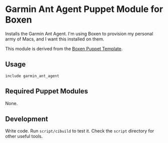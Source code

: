 # Garmin Ant Agent Puppet Module for Boxen

Installs the Garmin Ant Agent. I'm using Boxen to provision my personal army of
Macs, and I want this installed on them.

This module is derived from the [Boxen Puppet Template](https://github.com/boxen/puppet-template).

## Usage

```puppet
include garmin_ant_agent
```

## Required Puppet Modules

None.

## Development

Write code. Run `script/cibuild` to test it. Check the `script`
directory for other useful tools.

